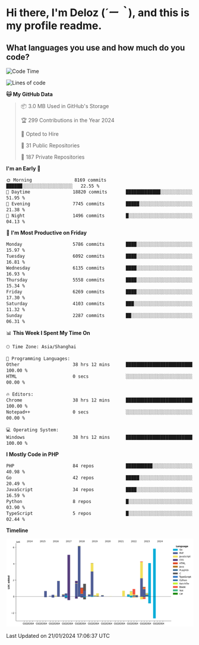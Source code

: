 # **Hi there, I'm Deloz (*´ー｀*), and this is my profile readme.**

## **What languages you use and how much do you code?**

<!--START_SECTION:waka-->
![Code Time](http://img.shields.io/badge/Code%20Time-3%2C217%20hrs%2018%20mins-blue)

![Lines of code](https://img.shields.io/badge/From%20Hello%20World%20I%27ve%20Written-42.8%20million%20lines%20of%20code-blue)

**🐱 My GitHub Data** 

> 📦 3.0 MB Used in GitHub's Storage 
 > 
> 🏆 299 Contributions in the Year 2024
 > 
> 💼 Opted to Hire
 > 
> 📜 31 Public Repositories 
 > 
> 🔑 187 Private Repositories 
 > 
**I'm an Early 🐤** 

```text
🌞 Morning                8169 commits        ██████░░░░░░░░░░░░░░░░░░░   22.55 % 
🌆 Daytime                18820 commits       █████████████░░░░░░░░░░░░   51.95 % 
🌃 Evening                7745 commits        █████░░░░░░░░░░░░░░░░░░░░   21.38 % 
🌙 Night                  1496 commits        █░░░░░░░░░░░░░░░░░░░░░░░░   04.13 % 
```
📅 **I'm Most Productive on Friday** 

```text
Monday                   5786 commits        ████░░░░░░░░░░░░░░░░░░░░░   15.97 % 
Tuesday                  6092 commits        ████░░░░░░░░░░░░░░░░░░░░░   16.81 % 
Wednesday                6135 commits        ████░░░░░░░░░░░░░░░░░░░░░   16.93 % 
Thursday                 5558 commits        ████░░░░░░░░░░░░░░░░░░░░░   15.34 % 
Friday                   6269 commits        ████░░░░░░░░░░░░░░░░░░░░░   17.30 % 
Saturday                 4103 commits        ███░░░░░░░░░░░░░░░░░░░░░░   11.32 % 
Sunday                   2287 commits        ██░░░░░░░░░░░░░░░░░░░░░░░   06.31 % 
```


📊 **This Week I Spent My Time On** 

```text
🕑︎ Time Zone: Asia/Shanghai

💬 Programming Languages: 
Other                    38 hrs 12 mins      █████████████████████████   100.00 % 
HTML                     0 secs              ░░░░░░░░░░░░░░░░░░░░░░░░░   00.00 % 

🔥 Editors: 
Chrome                   38 hrs 12 mins      █████████████████████████   100.00 % 
Notepad++                0 secs              ░░░░░░░░░░░░░░░░░░░░░░░░░   00.00 % 

💻 Operating System: 
Windows                  38 hrs 12 mins      █████████████████████████   100.00 % 
```

**I Mostly Code in PHP** 

```text
PHP                      84 repos            ██████████░░░░░░░░░░░░░░░   40.98 % 
Go                       42 repos            █████░░░░░░░░░░░░░░░░░░░░   20.49 % 
JavaScript               34 repos            ████░░░░░░░░░░░░░░░░░░░░░   16.59 % 
Python                   8 repos             █░░░░░░░░░░░░░░░░░░░░░░░░   03.90 % 
TypeScript               5 repos             █░░░░░░░░░░░░░░░░░░░░░░░░   02.44 % 
```



**Timeline**

![Lines of Code chart](https://raw.githubusercontent.com/deloz/deloz/main/assets/bar_graph.png)


 Last Updated on 21/01/2024 17:06:37 UTC
<!--END_SECTION:waka-->
